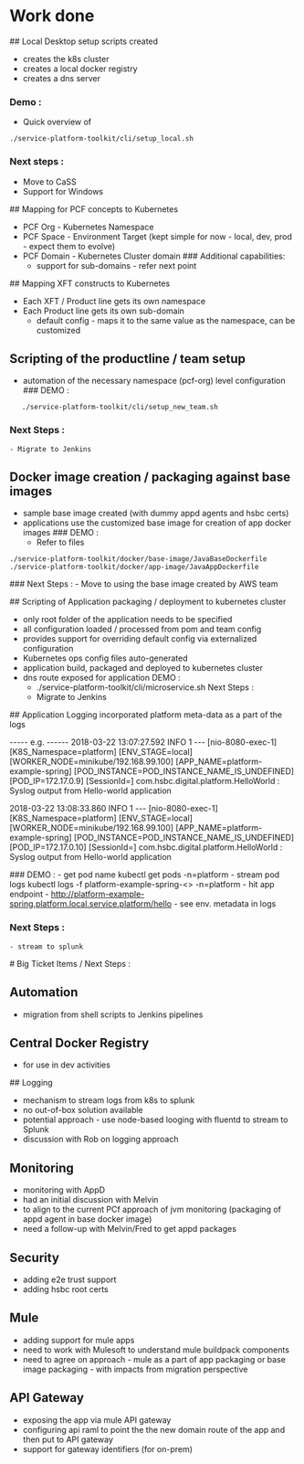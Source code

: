 # Work done

## Local Desktop setup scripts created
 - creates the k8s cluster
 - creates a local docker registry
 - creates a dns server

### Demo :
  - Quick overview of
```shell
./service-platform-toolkit/cli/setup_local.sh
```

### Next steps :
  - Move to CaSS
  - Support for Windows



## Mapping for PCF concepts to Kubernetes
  - PCF Org - Kubernetes Namespace
  - PCF Space - Environment Target (kept simple for now - local, dev, prod - expect them to evolve)
  - PCF Domain - Kubernetes Cluster domain
  ### Additional capabilities:
    - support for sub-domains - refer next point


## Mapping XFT constructs to Kubernetes
  - Each XFT / Product line gets its own namespace
  - Each Product line gets its own sub-domain
    - default config - maps it to the same value as the namespace, can be customized

## Scripting of the productline / team setup
  - automation of the necessary namespace (pcf-org) level configuration
### DEMO :
```shell  
   ./service-platform-toolkit/cli/setup_new_team.sh
```
### Next Steps :
    - Migrate to Jenkins

## Docker image creation / packaging against base images
  - sample base image created (with dummy appd agents and hsbc certs)
  - applications use the customized base image for creation of app docker images
### DEMO :
    - Refer to files
```shell
./service-platform-toolkit/docker/base-image/JavaBaseDockerfile
./service-platform-toolkit/docker/app-image/JavaAppDockerfile
```
### Next Steps :
    - Move to using the base image created by AWS team

## Scripting of Application packaging / deployment to kubernetes cluster
  - only root folder of the application needs to be specified
  - all configuration loaded / processed from pom and team config
  - provides support for overriding default config via externalized configuration
  - Kubernetes ops config files auto-generated
  - application build, packaged and deployed to kubernetes cluster
  - dns route exposed for application
  DEMO :
    - ./service-platform-toolkit/cli/microservice.sh
  Next Steps :
    - Migrate to Jenkins

## Application Logging incorporated platform meta-data as a part of the logs

----- e.g. ------
 2018-03-22 13:07:27.592 INFO 1 --- [nio-8080-exec-1] [K8S_Namespace=platform] [ENV_STAGE=local] [WORKER_NODE=minikube/192.168.99.100] [APP_NAME=platform-example-spring] [POD_INSTANCE=POD_INSTANCE_NAME_IS_UNDEFINED] [POD_IP=172.17.0.9] [SessionId=] com.hsbc.digital.platform.HelloWorld : Syslog output from Hello-world application

 2018-03-22 13:08:33.860 INFO 1 --- [nio-8080-exec-1] [K8S_Namespace=platform] [ENV_STAGE=local] [WORKER_NODE=minikube/192.168.99.100] [APP_NAME=platform-example-spring] [POD_INSTANCE=POD_INSTANCE_NAME_IS_UNDEFINED] [POD_IP=172.17.0.10] [SessionId=] com.hsbc.digital.platform.HelloWorld : Syslog output from Hello-world application

### DEMO :
    - get pod name kubectl get pods -n=platform
    - stream pod logs kubectl logs -f platform-example-spring-<> -n=platform
    - hit app endpoint - http://platform-example-spring.platform.local.service.platform/hello
    - see env. metadata in logs

### Next Steps :
    - stream to splunk




# Big Ticket Items / Next Steps :

## Automation
  - migration from shell scripts to Jenkins pipelines

## Central Docker Registry
  - for use in dev activities

## Logging
  - mechanism to stream logs from k8s to splunk
  - no out-of-box solution available
  - potential approach - use node-based looging with fluentd to stream to Splunk
  - discussion with Rob on logging approach

## Monitoring
  - monitoring with AppD
  - had an initial discussion with Melvin
  - to align to the current PCf approach of jvm monitoring (packaging of appd agent in base docker image)
  - need a follow-up with Melvin/Fred to get appd packages

## Security
  - adding e2e trust support
  - adding hsbc root certs

## Mule
  - adding support for mule apps
  - need to work with Mulesoft to understand mule buildpack components
  - need to agree on approach - mule as a part of app packaging or base image packaging - with impacts from migration perspective

## API Gateway
  - exposing the app via mule API gateway
  - configuring api raml to point the the new domain route of the app and then put to API gateway
  - support for gateway identifiers (for on-prem)
